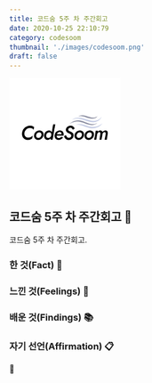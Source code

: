 ```yaml
---
title: 코드숨 5주 차 주간회고
date: 2020-10-25 22:10:79
category: codesoom
thumbnail: './images/codesoom.png'
draft: false
---
```


![](./images/codesoom.png)

## 코드숨 5주 차 주간회고 🚀

코드숨 5주 차 주간회고.

### 한 것(Fact) 🔧

### 느낀 것(Feelings) 🙏

### 배운 것(Findings) 📚

### 자기 선언(Affirmation) 📋

👋

